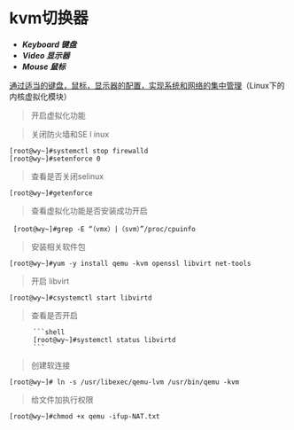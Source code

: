 # kvm切换器
* ***Keyboard 键盘*** 
* ***Video 显示器***
* ***Mouse 鼠标***

<u>通过适当的键盘，鼠标，显示器的配置，实现系统和网络的集中管理</u>（Linux下的内核虚拟化模块）

> 开启虚拟化功能

> 关闭防火墙和SE l inux

```shell
[root@wy~]#systemctl stop firewalld
[root@wy~]#setenforce 0             
```

> 查看是否关闭selinux

```shell
[root@wy~]#getenforce
```

> 查看虚拟化功能是否安装成功开启

```shell
 [root@wy~]#grep -E “（vmx）|（svm）”/proc/cpuinfo
```

> 安装相关软件包

   ```shell
   [root@wy~]#yum -y install qemu -kvm openssl libvirt net-tools             
   ```

> 开启 libvirt

```shell
[root@wy~]#csystemctl start libvirtd
```

> 查看是否开启

          ```shell
          [root@wy~]#systemctl status libvirtd
          ```

> 创建软连接

```shell
[root@wy~]# ln -s /usr/libexec/qemu-lvm /usr/bin/qemu -kvm
```

> 给文件加执行权限

  ```shell
  [root@wy~]#chmod +x qemu -ifup-NAT.txt
  ```

​      

​    

